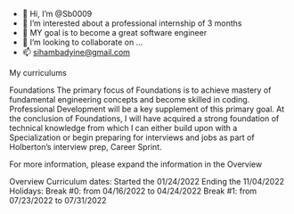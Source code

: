 - 👋 Hi, I’m @Sb0009 
- 👀 I’m interested about a professional internship of 3 months
- 🌱 MY goal is to become a great software engineer 
- 💞️ I’m looking to collaborate on ...
- 📫 sihambadyine@gmail.com




My curriculums

Foundations
The primary focus of Foundations is to achieve mastery of fundamental engineering concepts and become skilled in coding. 
Professional Development will be a key supplement of this primary goal.
At the conclusion of Foundations, I will have acquired a strong foundation of technical knowledge from which I can either build upon with a Specialization
or begin preparing for interviews and jobs as part of Holberton’s interview prep, Career Sprint.

For more information, please expand the information in the Overview

Overview
Curriculum dates:
Started the 01/24/2022
Ending the 11/04/2022
Holidays:
Break #0: from 04/16/2022 to 04/24/2022
Break #1: from 07/23/2022 to 07/31/2022



